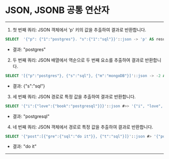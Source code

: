 # JSON, JSONB 공통 연산자

***

1. 첫 번째 쿼리: JSON 객체에서 'p' 키의 값을 추출하여 결과로 반환합니다.

```sql
SELECT  '{"p": {"1":"postgres"}. "s":{"1":"sql"}}'::json -> 'p' AS result;
```

* 결과: "postgres"

2. 두 번째 쿼리: JSON 배열에서 역순으로 두 번째 요소를 추출하여 결과로 반환합니다.

```sql
SELECT '[{"p":"postgres"}, {"s":"sql"}, {"m":"mongoDB"}]'::json -> -2 AS result;
```

* 결과: {"s":"sql"}

3. 세 번째 쿼리: JSON 경로로 특정 값을 추출하여 결과로 반환합니다.

```sql
SELECT '{"i":{"love":{"book":"postgresql"}}}'::json #>> '{"i", "love", "book"}' AS result;
```

* 결과: "postgresql"

4. 네 번째 쿼리: JSON 객체에서 경로로 특정 값을 추출하여 결과로 반환합니다.

```sql
SELECT '{"post":[{"gre":{"sql":"do it"}}, {"t":"sql"}]}'::json #> '{"post", 0, "gre", "sql"}' AS result;
```

* 결과: "do it"

***
